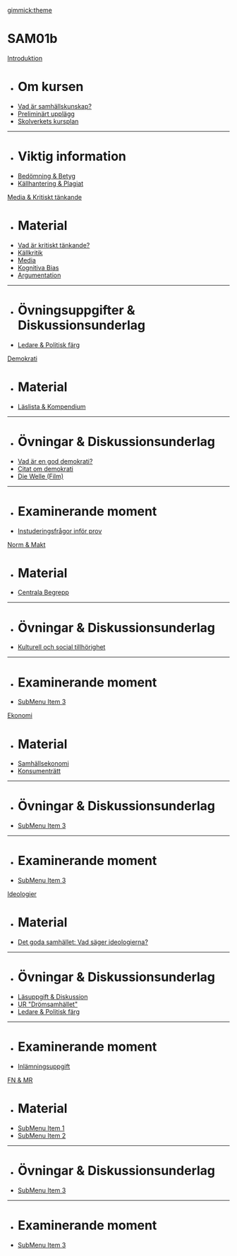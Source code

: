 [gimmick:theme](readable)
# SAM01b

[Introduktion]()

  * # Om kursen
  * [Vad är samhällskunskap?](1_intro/vad_ar_samhallskunskap.md)
  * [Preliminärt upplägg](1_intro/kursens_upplagg.md)
  * [Skolverkets kursplan](1_intro/kursplan.md)
  - - - -
  * # Viktig information
  * [Bedömning & Betyg](1_intro/bedomning.md)
  * [Källhantering & Plagiat](1_intro/kallhantering.md)

[Media & Kritiskt tänkande]()

  * # Material
  * [Vad är kritiskt tänkande?](1_intro/vad_ar_samhallskunskap.md)
  * [Källkritik](1_intro/vad_ar_samhallskunskap.md)
  * [Media](1_intro/vad_ar_samhallskunskap.md)
  * [Kognitiva Bias](1_intro/kursens_upplagg.md)
  * [Argumentation](1_intro/kursplan.md)
  - - - -
  * # Övningsuppgifter & Diskussionsunderlag
  * [Ledare & Politisk färg](2_kritiskt_tankande/ledare_politisk_farg.md)

[Demokrati]()

  * # Material
  * [Läslista & Kompendium](3_demokrati/material/laslista_och_material.md)
  - - - -
  * # Övningar & Diskussionsunderlag
  * [Vad är en god demokrati?](3_demokrati/ovningar/demokrati_diskussionsfragor.md)
  * [Citat om demokrati](3_demokrati/ovningar/citat_tankar_demokrati.md)
  * [Die Welle (Film)](3_demokrati/ovningar/die_welle.md)
  - - - -
  * # Examinerande moment
  * [Instuderingsfrågor inför prov](3_demokrati/examinerande_moment/instuderingsfragor_prov.md)

[Norm & Makt]()

  * # Material
  * [Centrala Begrepp](4_norm/struktur_centrala_begrepp.md)
  - - - -
  * # Övningar & Diskussionsunderlag
  * [Kulturell och social tillhörighet](4_norm/diskussionsunderlag/kulturell_och_social_tillhorighet.md)
  - - - -
  * # Examinerande moment
  * [SubMenu Item 3](subitem3.md)
  
[Ekonomi]()

  * # Material
  * [Samhällsekonomi](subitem1.md)
  * [Konsumenträtt](subitem2.md)
  - - - -
  * # Övningar & Diskussionsunderlag
  * [SubMenu Item 3](subitem3.md)
  - - - -
  * # Examinerande moment
  * [SubMenu Item 3](subitem3.md)

[Ideologier]()

  * # Material
  * [Det goda samhället: Vad säger ideologierna?](6_ideologier/material/om_ideologierna.md)
  - - - -
  * # Övningar & Diskussionsunderlag
  * [Läsuppgift & Diskussion](6_ideologier/ovningar/lasning_arena_och_diskussion.md)
  * [UR "Drömsamhället"](6_ideologier/ovningar/ur_dromsamhallet.md)
  * [Ledare & Politisk färg](2_kritiskt_tankande/ledare_politisk_farg.md)
  - - - -
  * # Examinerande moment
  * [Inlämningsuppgift](6_ideologier/examinerande_moment/inlamning_det_goda_samhallet.md)
  
[FN & MR]()

  * # Material
  * [SubMenu Item 1](subitem1.md)
  * [SubMenu Item 2](subitem2.md)
  - - - -
  * # Övningar & Diskussionsunderlag
  * [SubMenu Item 3](subitem3.md)
  - - - -
  * # Examinerande moment
  * [SubMenu Item 3](subitem3.md)